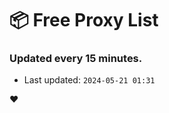 # :package: Free Proxy List
### Updated every 15 minutes.

- Last updated: `2024-05-21 01:31`

:heart:
